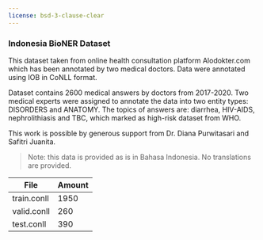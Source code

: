 ```yaml
---
license: bsd-3-clause-clear
---
```


### Indonesia BioNER Dataset

This dataset taken from online health consultation platform Alodokter.com which has been annotated by two medical doctors. Data were annotated using IOB in CoNLL format.

Dataset contains 2600 medical answers by doctors from 2017-2020. Two medical experts were assigned to annotate the data into two entity types: DISORDERS and ANATOMY. The topics of answers are: diarrhea, HIV-AIDS, nephrolithiasis and TBC, which marked as high-risk dataset from WHO.

This work is possible by generous support from Dr. Diana Purwitasari and Safitri Juanita.

> Note: this data is provided as is in Bahasa Indonesia. No translations are provided.

| File        | Amount |
|-------------|--------|
| train.conll | 1950   |
| valid.conll | 260    |
| test.conll  | 390    |